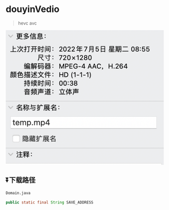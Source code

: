 # douyinVedio
>  hevc avc

![](images/20220705094647.png)

## ⏬下载路径

`Domain.java`

```java
public static final String SAVE_ADDRESS
```

